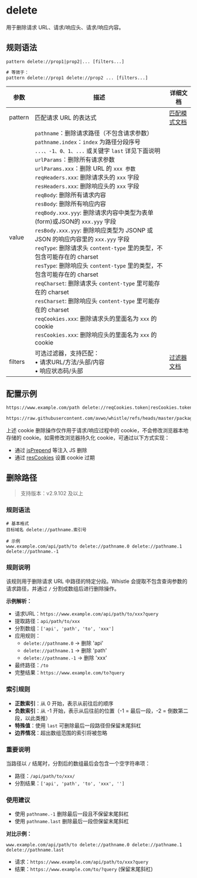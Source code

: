 # delete
用于删除请求 URL、请求/响应头、请求/响应内容。

## 规则语法
``` txt
pattern delete://prop1|prop2|... [filters...]

# 等效于：
pattern delete://prop1 delete://prop2 ... [filters...]
```

| 参数    | 描述                                                         | 详细文档                  |
| ------- | ------------------------------------------------------------ | ------------------------- |
| pattern | 匹配请求 URL 的表达式                                        | [匹配模式文档](./pattern) |
| value   | `pathname`：删除请求路径（不包含请求参数）<br/>`pathname.index`：`index` 为路径分段序号 `...、-1、0、1、...` 或关键字 `last` 详见下面说明<br/>`urlParams`：删除所有请求参数<br/>`urlParams.xxx`：删除 URL 的 `xxx 参数`<br/>`reqHeaders.xxx`: 删除请求头的 `xxx` 字段<br/>`resHeaders.xxx`: 删除响应头的 `xxx` 字段<br/>`reqBody`: 删除所有请求内容<br/>`resBody`: 删除所有响应内容<br/>`reqBody.xxx.yyy`: 删除请求内容中类型为表单(form)或JSON的 `xxx.yyy` 字段<br/>`resBody.xxx.yyy`:  删除响应类型为 JSONP 或 JSON 的响应内容里的 `xxx.yyy` 字段<br/>`reqType`: 删除请求头 `content-type` 里的类型，不包含可能存在的 charset<br/>`resType`: 删除响应头 `content-type` 里的类型，不包含可能存在的 charset<br/>`reqCharset`: 删除请求头 `content-type` 里可能存在的 charset<br/>`resCharset`: 删除响应头 `content-type` 里可能存在的 charset<br/>`reqCookies.xxx`: 删除请求头的里面名为 `xxx` 的 cookie<br/>`resCookies.xxx`: 删除响应头的里面名为 `xxx` 的 cookie|    |
| filters | 可选过滤器，支持匹配：<br/>• 请求URL/方法/头部/内容<br/>• 响应状态码/头部 | [过滤器文档](./filters) |

## 配置示例
``` txt
https://www.example.com/path delete://reqCookies.token|resCookies.token

https://raw.githubusercontent.com/avwo/whistle/refs/heads/master/package.json delete://resBody.name resType://json
```
上述 cookie 删除操作仅作用于请求/响应过程中的 cookie，不会修改浏览器本地存储的 cookie。如需修改浏览器持久化 cookie，可通过以下方式实现：
- 通过 [jsPrepend](./jsPrepend) 等注入 JS 删除
- 通过 [resCookies](./resCookies) 设置 cookie 过期

## 删除路径
> 支持版本：v2.9.102 及以上

### 规则语法
```
# 基本格式
目标域名 delete://pathname.索引号

# 示例
www.example.com/api/path/to delete://pathname.0 delete://pathname.1 delete://pathname.-1
```

### 规则说明
该规则用于删除请求 URL 中路径的特定分段。Whistle 会提取不包含查询参数的请求路径，并通过 `/` 分割成数组后进行删除操作。

**示例解析：**
- 请求URL：`https://www.example.com/api/path/to/xxx?query`
- 提取路径：`api/path/to/xxx`
- 分割数组：`['api', 'path', 'to', 'xxx']`
- 应用规则：
  - `delete://pathname.0` → 删除 'api'
  - `delete://pathname.1` → 删除 'path' 
  - `delete://pathname.-1` → 删除 'xxx'
- 最终路径：`/to`
- 完整结果：`https://www.example.com/to?query`

### 索引规则
- **正数索引**：从 0 开始，表示从前往后的顺序
- **负数索引**：从 -1 开始，表示从后往前的位置（-1 = 最后一段，-2 = 倒数第二段，以此类推）
- **特殊值**：使用 `last` 可删除最后一段路径但保留末尾斜杠
- **边界情况**：超出数组范围的索引将被忽略

### 重要说明
当路径以 `/` 结尾时，分割后的数组最后会包含一个空字符串项：
- 路径：`/api/path/to/xxx/`
- 分割结果：`['api', 'path', 'to', 'xxx', '']`

### 使用建议
- 使用 `pathname.-1` 删除最后一段且不保留末尾斜杠
- 使用 `pathname.last` 删除最后一段但保留末尾斜杠

**对比示例：**
```
www.example.com/api/path/to delete://pathname.0 delete://pathname.1 delete://pathname.last
```
- 请求：`https://www.example.com/api/path/to/xxx?query`
- 结果：`https://www.example.com/to/?query` (保留末尾斜杠)
